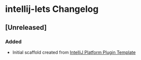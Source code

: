 <!-- Keep a Changelog guide -> https://keepachangelog.com -->

# intellij-lets Changelog

## [Unreleased]
### Added
- Initial scaffold created from [IntelliJ Platform Plugin Template](https://github.com/JetBrains/intellij-platform-plugin-template)
